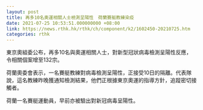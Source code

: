 ```yaml
---
layout: post
title: 再多10名奧運相關人士檢測呈陽性　荷蘭賽艇教練染疫
date: 2021-07-25 10:53:51.000000000 +08:00
link: https://news.rthk.hk/rthk/ch/component/k2/1602450-20210725.htm
categories: rthk
---
```


東京奧組委公布，再多10名與奧運相關人士，對新型冠狀病毒檢測呈陽性反應，令相關個案增至132宗。

荷蘭奧委會表示，一名賽艇教練對病毒檢測呈陽性，正接受10日的隔離。代表隊說，這名教練昨晚獲通知檢測結果，他們正根據東京奧運的指導方針，追蹤密切接觸者。

荷蘭一名賽艇運動員，早前亦被驗出對新冠病毒呈陽性。
